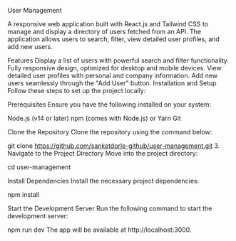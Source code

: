 User Management

A responsive web application built with React.js and Tailwind CSS to manage and display a directory of users fetched from an API. The application allows users to search, filter, view detailed user profiles, and add new users.

Features Display a list of users with powerful search and filter functionality. Fully responsive design, optimized for desktop and mobile devices. View detailed user profiles with personal and company information. Add new users seamlessly through the "Add User" button. Installation and Setup Follow these steps to set up the project locally:

Prerequisites
Ensure you have the following installed on your system:

Node.js (v14 or later) npm (comes with Node.js) or Yarn Git

Clone the Repository
Clone the repository using the command below:

git clone https://github.com/sanketdorle-github/user-management.git 3. Navigate to the Project Directory Move into the project directory:

cd user-management

Install Dependencies
Install the necessary project dependencies:

npm install

Start the Development Server
Run the following command to start the development server:

npm run dev The app will be available at http://localhost:3000.


